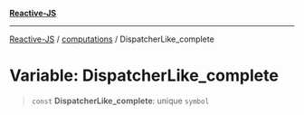 [**Reactive-JS**](../../README.md)

***

[Reactive-JS](../../README.md) / [computations](../README.md) / DispatcherLike\_complete

# Variable: DispatcherLike\_complete

> `const` **DispatcherLike\_complete**: unique `symbol`
